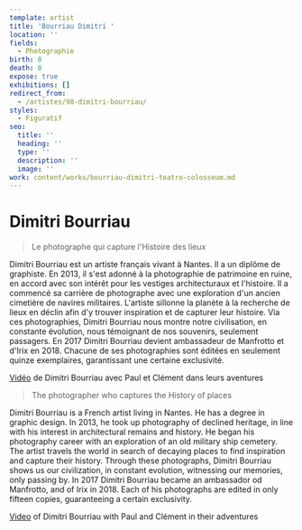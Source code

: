 ```yaml
---
template: artist
title: 'Bourriau Dimitri '
location: ''
fields:
  - Photographie
birth: 0
death: 0
expose: true
exhibitions: []
redirect_from:
  - /artistes/98-dimitri-bourriau/
styles:
  - Figuratif
seo:
  title: ''
  heading: ''
  type: ''
  description: ''
  image: ''
work: content/works/bourriau-dimitri-teatro-colosseum.md
---
```

# Dimitri Bourriau

> Le photographe qui capture l'Histoire des lieux

Dimitri Bourriau est un artiste français vivant à Nantes. Il a un diplôme de graphiste. En 2013, il s'est adonné à la photographie de patrimoine en ruine, en accord avec son intérêt pour les vestiges architecturaux et l'histoire. Il a commencé sa carrière de photographe avec une exploration d'un ancien cimetière de navires militaires. L'artiste sillonne la planète à la recherche de lieux en déclin afin d'y trouver inspiration et de capturer leur histoire. Via ces photographies, Dimitri Bourriau nous montre notre civilisation, en constante évolution, nous témoignant de nos souvenirs, seulement passagers. En 2017 Dimitri Bourriau devient ambassadeur de Manfrotto et d'Irix en 2018. Chacune de ses photographies sont éditées en seulement quinze exemplaires, garantissant une certaine exclusivité.

[Vidéo](https://youtu.be/unMbFirj_Jo "dimitri bourriau") de Dimitri Bourriau avec Paul et Clément dans leurs aventures

> The photographer who captures the History of places

Dimitri Bourriau is a French artist living in Nantes. He has a degree in graphic design. In 2013, he took up photography of declined heritage, in line with his interest in architectural remains and history. He began his photography career with an exploration of an old military ship cemetery. The artist travels the world in search of decaying places to find inspiration and capture their history. Through these photographs, Dimitri Bourriau shows us our civilization, in constant evolution, witnessing our memories, only passing by. In 2017 Dimitri Bourriau became an ambassador od Manfrotto, and of Irix in 2018. Each of his photographs are edited in only fifteen copies, guaranteeing a certain exclusivity.

[Video](https://youtu.be/unMbFirj_Jo "dimitri bourriau") of Dimitri Bourriau with Paul and Clément in their adventures
